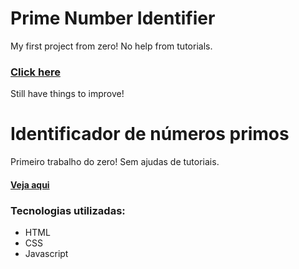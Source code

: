 # Prime Number Identifier
My first project from zero! No help from tutorials.
### [Click here](https://lauravitalc.github.io/identificador-numero-primo/)
Still have things to improve!

# Identificador de números primos
Primeiro trabalho do zero! Sem ajudas de tutoriais.

#### [Veja aqui](https://lauravitalc.github.io/identificador-numero-primo/)

### Tecnologias utilizadas:

- HTML
- CSS
- Javascript
